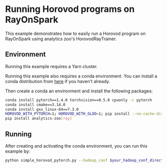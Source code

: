 # Running Horovod programs on RayOnSpark

This example demonstrates how to easily run a Horovod program on RayOnSpark using
analytics zoo's HorovodRayTrainer.


## Environment

Running this example requires a Yarn cluster.

Running this example also requires a conda environment. You can install a conda distribution from [here](https://docs.conda.io/projects/conda/en/latest/user-guide/install/)
if you haven't already.

Then create a conda an environment and install the following packages:

```bash
conda install pytorch==1.4.0 torchvision==0.5.0 cpuonly -c pytorch
conda install cmake==3.14.0
conda install gxx_linux-64==7.3.0
HOROVOD_WITH_PYTORCH=1; HOROVOD_WITH_GLOO=1; pip install --no-cache-dir horovod==0.19.1
pip install analytics-zoo[ray]
```

## Running

After creating and activating the conda environment, you can run this example by:

```bash
python simple_horovod_pytorch.py --hadoop_conf $your_hadoop_conf_directory --conda_name $your_conda_env_name

```


